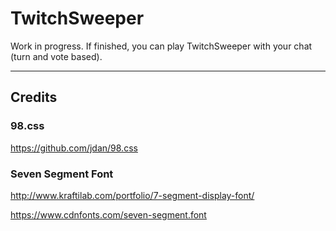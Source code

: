 # TwitchSweeper
Work in progress. If finished, you can play TwitchSweeper with your chat (turn and vote based).

---
## Credits
### 98.css
https://github.com/jdan/98.css

### Seven Segment Font
http://www.kraftilab.com/portfolio/7-segment-display-font/

https://www.cdnfonts.com/seven-segment.font

